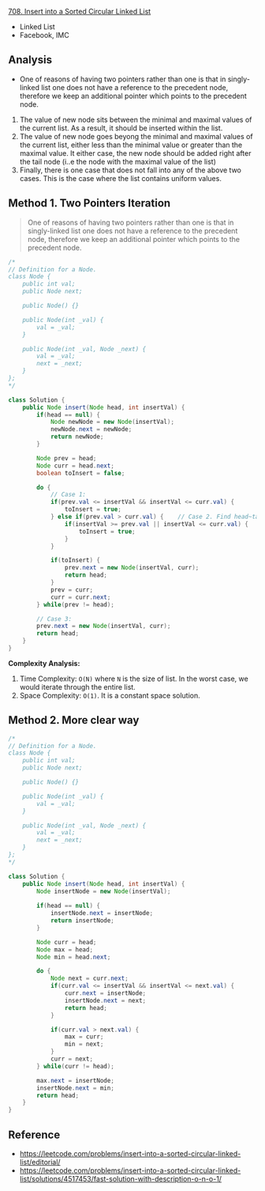[708. Insert into a Sorted Circular Linked List](https://leetcode.com/problems/insert-into-a-sorted-circular-linked-list/description/)

* Linked List
* Facebook, IMC


## Analysis
* One of reasons of having two pointers rather than one is that in singly-linked list one does not have a reference to the precedent node, therefore we keep an additional pointer which points to the precedent node.

1. The value of new node sits between the minimal and maximal values of the current list. As a result, it should be inserted within the list.
2. The value of new node goes beyong the minimal and maximal values of the current list, either less than the minimal value or greater than the maximal value. It either case, the new node should be added right after the tail node (i..e the node with the maximal value of the list)
3. Finally, there is one case that does not fall into any of the above two cases. This is the case where the list contains uniform values.


## Method 1. Two Pointers Iteration
> One of reasons of having two pointers rather than one is that in singly-linked list one does not have a reference to the precedent node, therefore we keep an additional pointer which points to the precedent node.

```Java
/*
// Definition for a Node.
class Node {
    public int val;
    public Node next;

    public Node() {}

    public Node(int _val) {
        val = _val;
    }

    public Node(int _val, Node _next) {
        val = _val;
        next = _next;
    }
};
*/

class Solution {
    public Node insert(Node head, int insertVal) {
        if(head == null) {
            Node newNode = new Node(insertVal);
            newNode.next = newNode;
            return newNode;
        }

        Node prev = head;
        Node curr = head.next;
        boolean toInsert = false;

        do {
            // Case 1:
            if(prev.val <= insertVal && insertVal <= curr.val) {
                toInsert = true;
            } else if(prev.val > curr.val) {    // Case 2. Find head~tail
                if(insertVal >= prev.val || insertVal <= curr.val) {
                    toInsert = true;
                }
            }

            if(toInsert) {
                prev.next = new Node(insertVal, curr);
                return head;
            }
            prev = curr;
            curr = curr.next;
        } while(prev != head);

        // Case 3: 
        prev.next = new Node(insertVal, curr);
        return head;
    }
}
```
**Complexity Analysis:**
1. Time Complexity: `O(N)` where `N` is the size of list. In the worst case, we would iterate through the entire list.
2. Space Complexity: `O(1)`. It is a constant space solution.


## Method 2. More clear way
```Java
/*
// Definition for a Node.
class Node {
    public int val;
    public Node next;

    public Node() {}

    public Node(int _val) {
        val = _val;
    }

    public Node(int _val, Node _next) {
        val = _val;
        next = _next;
    }
};
*/

class Solution {
    public Node insert(Node head, int insertVal) {
        Node insertNode = new Node(insertVal);
        
        if(head == null) {
            insertNode.next = insertNode;
            return insertNode;
        }

        Node curr = head;
        Node max = head;
        Node min = head.next;

        do {
            Node next = curr.next;
            if(curr.val <= insertVal && insertVal <= next.val) {
                curr.next = insertNode;
                insertNode.next = next;
                return head;
            }

            if(curr.val > next.val) {
                max = curr;
                min = next;
            }
            curr = next;
        } while(curr != head);

        max.next = insertNode;
        insertNode.next = min;
        return head;
    }
}
```

## Reference
* https://leetcode.com/problems/insert-into-a-sorted-circular-linked-list/editorial/
* https://leetcode.com/problems/insert-into-a-sorted-circular-linked-list/solutions/4517453/fast-solution-with-description-o-n-o-1/